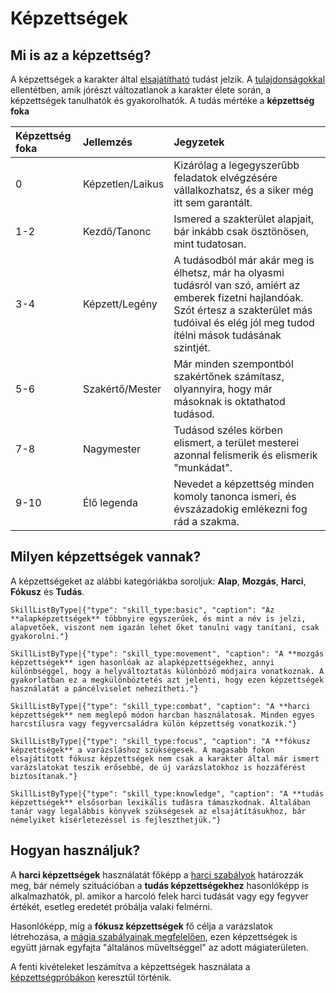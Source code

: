 # Képzettségek

## Mi is az a képzettség?

A képzettségek a karakter által [elsajátítható](rule:learning_skills) tudást jelzik. A [tulajdonságokkal](character:abilities) ellentétben, amik jórészt változatlanok a karakter élete során, a képzettségek tanulhatók és gyakorolhatók. A tudás mértéke a **képzettség foka**

| Képzettség foka | Jellemzés | Jegyzetek |
| :------------|:-|:-|
| 0 | Képzetlen/Laikus | Kizárólag a legegyszerűbb feladatok elvégzésére vállalkozhatsz, és a siker még itt sem garantált. |
| 1-2 | Kezdő/Tanonc | Ismered a szakterület alapjait, bár inkább csak ösztönösen, mint tudatosan. |
| 3-4 | Képzett/Legény | A tudásodból már akár meg is élhetsz, már ha olyasmi tudásról van szó, amiért az emberek fizetni hajlandóak. Szót értesz a szakterület más tudóival és elég jól meg tudod ítélni mások tudásának szintjét. |
| 5-6 | Szakértő/Mester | Már minden szempontból szakértőnek számítasz, olyannyira, hogy már másoknak is oktathatod tudásod. |
| 7-8 | Nagymester | Tudásod széles körben elismert, a terület mesterei azonnal felismerik és elismerik "munkádat". |
| 9-10 | Élő legenda | Nevedet a képzettség minden komoly tanonca ismeri, és évszázadokig emlékezni fog rád a szakma. |


## Milyen képzettségek vannak?

A képzettségeket az alábbi kategóriákba soroljuk: **Alap**, **Mozgás**, **Harci**, **Fókusz** és **Tudás**.

`SkillListByType|{"type": "skill_type:basic", "caption": "Az **alapképzettségek** többnyire egyszerűek, és mint a név is jelzi, alapvetőek, viszont nem igazán lehet őket tanulni vagy tanítani, csak gyakorolni."}`

`SkillListByType|{"type": "skill_type:movement", "caption": "A **mozgás képzettségek** igen hasonlóak az alapképzettségekhez, annyi különbséggel, hogy a helyváltoztatás különböző módjaira vonatkoznak. A gyakorlatban ez a megkülönböztetés azt jelenti, hogy ezen képzettségek használatát a páncélviselet nehezítheti."}`

`SkillListByType|{"type": "skill_type:combat", "caption": "A **harci képzettségek** nem meglepő módon harcban használatosak. Minden egyes harcstílusra vagy fegyvercsaládra külön képzettség vonatkozik."}`

`SkillListByType|{"type": "skill_type:focus", "caption": "A **fókusz képzettségek** a varázsláshoz szükségesek. A magasabb fokon elsajátított fókusz képzettségek nem csak a karakter által már ismert varázslatokat teszik erősebbé, de új varázslatokhoz is hozzáférést biztosítanak."}`

`SkillListByType|{"type": "skill_type:knowledge", "caption": "A **tudás képzettségek** elsősorban lexikális tudásra támaszkodnak. Általában tanár vagy legalábbis könyvek szükségesek az elsajátításukhoz, bár némelyiket kísérletezéssel is fejleszthetjük."}`

## Hogyan használjuk?

A **harci képzettségek** használatát főképp a [harci szabályok](rule:combat) határozzák meg, bár némely szituációban a **tudás képzettségekhez** hasonlóképp is alkalmazhatók, pl. amikor a harcoló felek harci tudását vagy egy fegyver értékét, esetleg eredetét próbálja valaki felmérni.

Hasonlóképp, míg a **fókusz képzettségek** fő célja a varázslatok létrehozása, a [mágia szabályainak megfelelően](rule:magic), ezen képzettségek is együtt járnak egyfajta "általános műveltséggel" az adott mágiaterületen.

A fenti kivételeket leszámítva a képzettségek használata a [képzettségpróbákon](rule:skill_check) keresztül történik.
